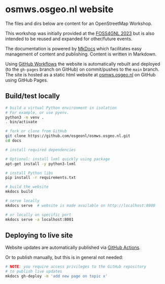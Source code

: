 # osmws.osgeo.nl website

The files and dirs below are content for an OpenStreetMap Workshop.

This workshop was initially provided at the [FOSS4GNL 2023](https://foss4g.nl) but
is also intended to be reused and expanded for other/future events.

The documentation is powered by [MkDocs](https://www.mkdocs.org) 
which facilitates easy management
of content and publishing. Content is written in Markdown.

Using [GitHub Workflows](.github/workflows/deploy.docs.yml) the website is automatically rebuilt and deployed
(to the `gh-pages` branch on GitHub) on commit/pushes to the `main` branch. 
The site is hosted as a static html website at [osmws.osgeo.nl](https://osmws.osgeo.nl) 
on GitHub using GitHub Pages.

## Build/test locally

```bash
# build a virtual Python environment in isolation
# For example, or use pyenv.
python3 -m venv .
. bin/activate

# fork or clone from GitHub
git clone https://github.com/osgeonl/osmws.osgeo.nl.git
cd docs

# install required dependencies

# Optional: install lxml quickly using package
apt-get install -y python3-lxml

# install Python libs 
pip install -r requirements.txt

# build the website
mkdocs build

# serve locally
mkdocs serve  # website is made available on http://localhost:8000

# or locally on specific port
mkdocs serve -a localhost:8001

```

## Deploying to live site

Website updates are automatically published 
via [GitHub Actions](.github/workflows/deploy.docs.yml).

Or to publish manually, but this is in general not needed:

```bash
# NOTE: you require access privileges to the GitHub repository
# to publish live updates
mkdocs gh-deploy -m 'add new page on topic x'
```